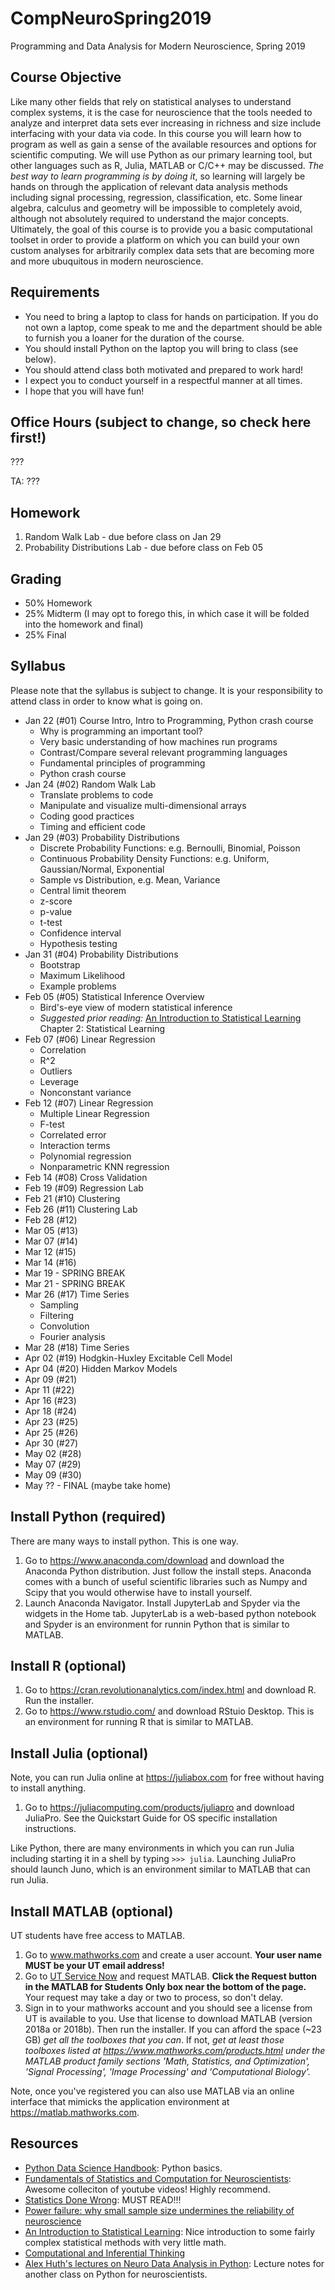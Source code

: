 # CompNeuroSpring2019
Programming and Data Analysis for Modern Neuroscience, Spring 2019

## Course Objective
Like many other fields that rely on statistical analyses to understand complex systems, it is the case for neuroscience that the tools needed to analyze and interpret data sets ever increasing in richness and size include interfacing with your data via code. In this course you will learn how to program as well as gain a sense of the available resources and options for scientific computing. We will use Python as our primary learning tool, but other languages such as R, Julia, MATLAB or C/C++ may be discussed. *The best way to learn programming is by doing it*, so learning will largely be hands on through the application of relevant data analysis methods including signal processing, regression, classification, etc. Some linear algebra, calculus and geometry will be impossible to completely avoid, although not absolutely required to understand the major concepts. Ultimately, the goal of this course is to provide you a basic computational toolset in order to provide a platform on which you can build your own custom analyses for arbitrarily complex data sets that are becoming more and more ubuquitous in modern neuroscience.

## Requirements
* You need to bring a laptop to class for hands on participation. If you do not own a laptop, come speak to me and the department should be able to furnish you a loaner for the duration of the course.
* You should install Python on the laptop you will bring to class (see below).
* You should attend class both motivated and prepared to work hard!
* I expect you to conduct yourself in a respectful manner at all times.
* I hope that you will have fun!

## Office Hours (subject to change, so check here first!)
???

TA: ???

## Homework
1. Random Walk Lab - due before class on Jan 29
2. Probability Distributions Lab - due before class on Feb 05

## Grading
* 50% Homework
* 25% Midterm (I may opt to forego this, in which case it will be folded into the homework and final)
* 25% Final

## Syllabus
Please note that the syllabus is subject to change. It is your responsibility to attend class in order to know what is going on.

* Jan 22 (#01) Course Intro, Intro to Programming, Python crash course
    * Why is programming an important tool?
    * Very basic understanding of how machines run programs
    * Contrast/Compare several relevant programming languages
    * Fundamental principles of programming
    * Python crash course
* Jan 24 (#02) Random Walk Lab
    * Translate problems to code
    * Manipulate and visualize multi-dimensional arrays
    * Coding good practices
    * Timing and efficient code
* Jan 29 (#03) Probability Distributions
    * Discrete Probability Functions: e.g. Bernoulli, Binomial, Poisson
    * Continuous Probability Density Functions: e.g. Uniform, Gaussian/Normal, Exponential
    * Sample vs Distribution, e.g. Mean, Variance
    * Central limit theorem
    * z-score
    * p-value
    * t-test
    * Confidence interval
    * Hypothesis testing
* Jan 31 (#04) Probability Distributions
    * Bootstrap
    * Maximum Likelihood
    * Example problems
* Feb 05 (#05) Statistical Inference Overview
    * Bird's-eye view of modern statistical inference
    * *Suggested prior reading:* [An Introduction to Statistical Learning](https://www-bcf.usc.edu/~gareth/ISL/ISLR%20First%20Printing.pdf) Chapter 2: Statistical Learning
* Feb 07 (#06) Linear Regression
    * Correlation
    * R^2
    * Outliers
    * Leverage
    * Nonconstant variance
* Feb 12 (#07) Linear Regression
    * Multiple Linear Regression
    * F-test
    * Correlated error
    * Interaction terms
    * Polynomial regression
    * Nonparametric KNN regression
* Feb 14 (#08) Cross Validation
* Feb 19 (#09) Regression Lab
* Feb 21 (#10) Clustering
* Feb 26 (#11) Clustering Lab
* Feb 28 (#12) 
* Mar 05 (#13) 
* Mar 07 (#14) 
* Mar 12 (#15) 
* Mar 14 (#16) 
* Mar 19 - SPRING BREAK
* Mar 21 - SPRING BREAK
* Mar 26 (#17) Time Series
    * Sampling
    * Filtering
    * Convolution
    * Fourier analysis
* Mar 28 (#18) Time Series
* Apr 02 (#19) Hodgkin-Huxley Excitable Cell Model
* Apr 04 (#20) Hidden Markov Models
* Apr 09 (#21) 
* Apr 11 (#22) 
* Apr 16 (#23) 
* Apr 18 (#24) 
* Apr 23 (#25) 
* Apr 25 (#26) 
* Apr 30 (#27) 
* May 02 (#28) 
* May 07 (#29) 
* May 09 (#30) 
* May ?? - FINAL (maybe take home)

## Install Python (required)
There are many ways to install python. This is one way.

1. Go to https://www.anaconda.com/download and download the Anaconda Python distribution. Just follow the install steps. Anaconda comes with a bunch of useful scientific libraries such as Numpy and Scipy that you would otherwise have to install yourself.
2. Launch Anaconda Navigator. Install JupyterLab and Spyder via the widgets in the Home tab. JupyterLab is a web-based python notebook and Spyder is an environment for runnin Python that is similar to MATLAB.

## Install R (optional)
1. Go to https://cran.revolutionanalytics.com/index.html and download R. Run the installer.
2. Go to https://www.rstudio.com/ and download RStuio Desktop. This is an environment for running R that is similar to MATLAB.

## Install Julia (optional)
Note, you can run Julia online at https://juliabox.com for free without having to install anything.

1. Go to https://juliacomputing.com/products/juliapro and download JuliaPro. See the Quickstart Guide for OS specific installation instructions.

Like Python, there are many environments in which you can run Julia including starting it in a shell by typing `>>> julia`. Launching JuliaPro should launch Juno, which is an environment similar to MATLAB that can run Julia.

## Install MATLAB (optional)
UT students have free access to MATLAB.

1. Go to www.mathworks.com and create a user account. **Your user name MUST be your UT email address!**
2. Go to [UT Service Now](https://ut.service-now.com/utss/catalogoverview.do?sysparam_citems_id=f9d65c7c4ff9d200f6897bcd0210c77d&sysparam_cat_id=e0d08b13c3330100c8b837659bba8fb4,Information%20Technology&sys_click_name=features&sys_features=1) and request MATLAB. **Click the Request button in the MATLAB for Students Only box near the bottom of the page.** Your request may take a day or two to process, so don't delay.
3. Sign in to your mathworks account and you should see a license from UT is available to you. Use that license to download MATLAB (version 2018a or 2018b). Then run the installer. If you can afford the space (~23 GB) *get all the toolboxes that you can*. If not, *get at least those toolboxes listed at https://www.mathworks.com/products.html under the MATLAB product family sections 'Math, Statistics, and Optimization', 'Signal Processing', 'Image Processing' and 'Computational Biology'.*

Note, once you've registered you can also use MATLAB via an online interface that mimicks the application environment at https://matlab.mathworks.com.

## Resources
* [Python Data Science Handbook](https://jakevdp.github.io/PythonDataScienceHandbook): Python basics.
* [Fundamentals of Statistics and Computation for Neuroscientists](https://www.youtube.com/channel/UCH4dGK2uaTQcErmsyoJY9Dg): Awesome colleciton of youtube videos! Highly recommend.
* [Statistics Done Wrong](https://www.statisticsdonewrong.com): MUST READ!!!
* [Power failure: why small sample size undermines the reliability of neuroscience](https://www.nature.com/articles/nrn3475)
* [An Introduction to Statistical Learning](https://www-bcf.usc.edu/~gareth/ISL/ISLR%20First%20Printing.pdf): Nice introduction to some fairly complex statistical methods with very little math.
* [Computational and Inferential Thinking](https://www.inferentialthinking.com)
* [Alex Huth's lectures on Neuro Data Analysis in Python](https://github.com/alexhuth/ndap-fa2018): Lecture notes for another class on Python for neuroscientists.
